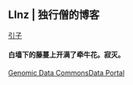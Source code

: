## LInz | 独行僧的博客 ##
[引子](http://sparkly-earthworm-0106.notion.site)
#### 白墙下的藤蔓上开满了牵牛花。寂灭。
[Genomic Data CommonsData Portal]( https://portal.gdc.cancer.gov/)

